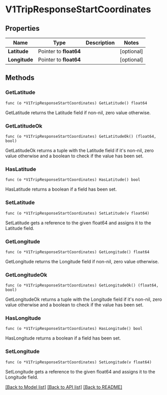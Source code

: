 # V1TripResponseStartCoordinates

## Properties

Name | Type | Description | Notes
------------ | ------------- | ------------- | -------------
**Latitude** | Pointer to **float64** |  | [optional] 
**Longitude** | Pointer to **float64** |  | [optional] 

## Methods

### GetLatitude

`func (o *V1TripResponseStartCoordinates) GetLatitude() float64`

GetLatitude returns the Latitude field if non-nil, zero value otherwise.

### GetLatitudeOk

`func (o *V1TripResponseStartCoordinates) GetLatitudeOk() (float64, bool)`

GetLatitudeOk returns a tuple with the Latitude field if it's non-nil, zero value otherwise
and a boolean to check if the value has been set.

### HasLatitude

`func (o *V1TripResponseStartCoordinates) HasLatitude() bool`

HasLatitude returns a boolean if a field has been set.

### SetLatitude

`func (o *V1TripResponseStartCoordinates) SetLatitude(v float64)`

SetLatitude gets a reference to the given float64 and assigns it to the Latitude field.

### GetLongitude

`func (o *V1TripResponseStartCoordinates) GetLongitude() float64`

GetLongitude returns the Longitude field if non-nil, zero value otherwise.

### GetLongitudeOk

`func (o *V1TripResponseStartCoordinates) GetLongitudeOk() (float64, bool)`

GetLongitudeOk returns a tuple with the Longitude field if it's non-nil, zero value otherwise
and a boolean to check if the value has been set.

### HasLongitude

`func (o *V1TripResponseStartCoordinates) HasLongitude() bool`

HasLongitude returns a boolean if a field has been set.

### SetLongitude

`func (o *V1TripResponseStartCoordinates) SetLongitude(v float64)`

SetLongitude gets a reference to the given float64 and assigns it to the Longitude field.


[[Back to Model list]](../README.md#documentation-for-models) [[Back to API list]](../README.md#documentation-for-api-endpoints) [[Back to README]](../README.md)


